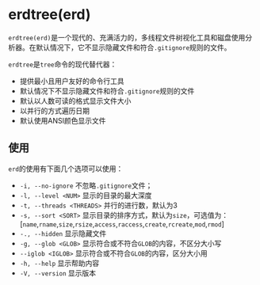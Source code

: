 # erdtree(erd)

`erdtree(erd)`是一个现代的、充满活力的，多线程文件树视化工具和磁盘使用分析器。在默认情况下，它不显示隐藏文件和符合`.gitignore`规则的文件。


`erdtree`是`tree`命令的现代替代器：
* 提供最小且用户友好的命令行工具
* 默认情况下不显示隐藏文件和符合`.gitignore`规则的文件
* 默认以人数可读的格式显示文件大小
* 以并行的方式遍历日期
* 默认使用ANSI颜色显示文件

## 使用

`erd`的使用有下面几个选项可以使用：

* `-i, --no-ignore`             不忽略`.gitignore`文件；
* `-l, --level <NUM>`           显示的目录的最大深度
* `-t, --threads <THREADS>`     并行的进行数，默认为3
* `-s, --sort <SORT>`           显示目录的排序方式，默认为`size`，可选值为：[`name`,`rname`,`size`,`rsize`,`access`,`raccess`,`create`,`rcreate`,`mod`,`rmod`]
* `-., --hidden`                显示隐藏文件
* `-g, --glob <GLOB>`           显示符合或不符合`GLOB`的内容，不区分大小写
* `--iglob <IGLOB>`             显示符合或不符合`GLOB`的内容，区分大小用
* `-h, --help`                  显示帮助内容
* `-V, --version`               显示版本
